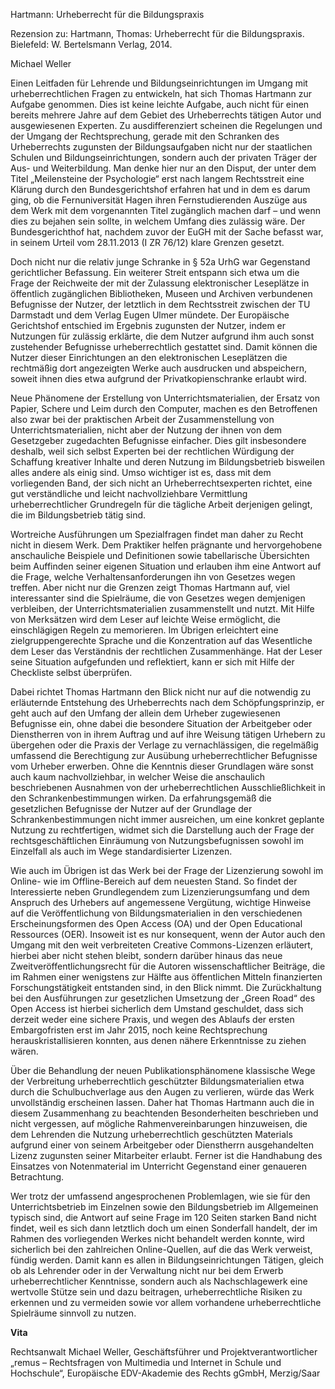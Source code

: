Hartmann: Urheberrecht für die Bildungspraxis

Rezension zu: Hartmann, Thomas: Urheberrecht für die Bildungspraxis.
Bielefeld: W. Bertelsmann Verlag, 2014.

Michael Weller

Einen Leitfaden für Lehrende und Bildungseinrichtungen im Umgang mit
urheberrechtlichen Fragen zu entwickeln, hat sich Thomas Hartmann zur
Aufgabe genommen. Dies ist keine leichte Aufgabe, auch nicht für einen
bereits mehrere Jahre auf dem Gebiet des Urheberrechts tätigen Autor und
ausgewiesenen Experten. Zu ausdifferenziert scheinen die Regelungen und
der Umgang der Rechtsprechung, gerade mit den Schranken des
Urheberrechts zugunsten der Bildungsaufgaben nicht nur der staatlichen
Schulen und Bildungseinrichtungen, sondern auch der privaten Träger der
Aus- und Weiterbildung. Man denke hier nur an den Disput, der unter dem
Titel „Meilensteine der Psychologie“ erst nach langem Rechtsstreit eine
Klärung durch den Bundesgerichtshof erfahren hat und in dem es darum
ging, ob die Fernuniversität Hagen ihren Fernstudierenden Auszüge aus
dem Werk mit dem vorgenannten Titel zugänglich machen darf – und wenn
dies zu bejahen sein sollte, in welchem Umfang dies zulässig wäre. Der
Bundesgerichthof hat, nachdem zuvor der EuGH mit der Sache befasst war,
in seinem Urteil vom 28.11.2013 (I ZR 76/12) klare Grenzen gesetzt.

Doch nicht nur die relativ junge Schranke in § 52a UrhG war Gegenstand
gerichtlicher Befassung. Ein weiterer Streit entspann sich etwa um die
Frage der Reichweite der mit der Zulassung elektronischer Leseplätze in
öffentlich zugänglichen Bibliotheken, Museen und Archiven verbundenen
Befugnisse der Nutzer, der letztlich in dem Rechtsstreit zwischen der TU
Darmstadt und dem Verlag Eugen Ulmer mündete. Der Europäische
Gerichtshof entschied im Ergebnis zugunsten der Nutzer, indem er
Nutzungen für zulässig erklärte, die dem Nutzer aufgrund ihm auch sonst
zustehender Befugnisse urheberrechtlich gestattet sind. Damit können die
Nutzer dieser Einrichtungen an den elektronischen Leseplätzen die
rechtmäßig dort angezeigten Werke auch ausdrucken und abspeichern,
soweit ihnen dies etwa aufgrund der Privatkopienschranke erlaubt wird.

Neue Phänomene der Erstellung von Unterrichtsmaterialien, der Ersatz von
Papier, Schere und Leim durch den Computer, machen es den Betroffenen
also zwar bei der praktischen Arbeit der Zusammenstellung von
Unterrichtsmaterialien, nicht aber der Nutzung der ihnen von dem
Gesetzgeber zugedachten Befugnisse einfacher. Dies gilt insbesondere
deshalb, weil sich selbst Experten bei der rechtlichen Würdigung der
Schaffung kreativer Inhalte und deren Nutzung im Bildungsbetrieb
bisweilen alles andere als einig sind. Umso wichtiger ist es, dass mit
dem vorliegenden Band, der sich nicht an Urheberrechtsexperten richtet,
eine gut verständliche und leicht nachvollziehbare Vermittlung
urheberrechtlicher Grundregeln für die tägliche Arbeit derjenigen
gelingt, die im Bildungsbetrieb tätig sind.

Wortreiche Ausführungen um Spezialfragen findet man daher zu Recht nicht
in diesem Werk. Dem Praktiker helfen prägnante und hervorgehobene
anschauliche Beispiele und Definitionen sowie tabellarische Übersichten
beim Auffinden seiner eigenen Situation und erlauben ihm eine Antwort
auf die Frage, welche Verhaltensanforderungen ihn von Gesetzes wegen
treffen. Aber nicht nur die Grenzen zeigt Thomas Hartmann auf, viel
interessanter sind die Spielräume, die von Gesetzes wegen demjenigen
verbleiben, der Unterrichtsmaterialien zusammenstellt und nutzt. Mit
Hilfe von Merksätzen wird dem Leser auf leichte Weise ermöglicht, die
einschlägigen Regeln zu memorieren. Im Übrigen erleichtert eine
zielgruppengerechte Sprache und die Konzentration auf das Wesentliche
dem Leser das Verständnis der rechtlichen Zusammenhänge. Hat der Leser
seine Situation aufgefunden und reflektiert, kann er sich mit Hilfe der
Checkliste selbst überprüfen.

Dabei richtet Thomas Hartmann den Blick nicht nur auf die notwendig zu
erläuternde Entstehung des Urheberrechts nach dem Schöpfungsprinzip, er
geht auch auf den Umfang der allein dem Urheber zugewiesenen Befugnisse
ein, ohne dabei die besondere Situation der Arbeitgeber oder
Dienstherren von in ihrem Auftrag und auf ihre Weisung tätigen Urhebern
zu übergehen oder die Praxis der Verlage zu vernachlässigen, die
regelmäßig umfassend die Berechtigung zur Ausübung urheberrechtlicher
Befugnisse vom Urheber erwerben. Ohne die Kenntnis dieser Grundlagen
wäre sonst auch kaum nachvollziehbar, in welcher Weise die anschaulich
beschriebenen Ausnahmen von der urheberrechtlichen Ausschließlichkeit in
den Schrankenbestimmungen wirken. Da erfahrungsgemäß die gesetzlichen
Befugnisse der Nutzer auf der Grundlage der Schrankenbestimmungen nicht
immer ausreichen, um eine konkret geplante Nutzung zu rechtfertigen,
widmet sich die Darstellung auch der Frage der rechtsgeschäftlichen
Einräumung von Nutzungsbefugnissen sowohl im Einzelfall als auch im Wege
standardisierter Lizenzen.

Wie auch im Übrigen ist das Werk bei der Frage der Lizenzierung sowohl
im Online- wie im Offline-Bereich auf dem neuesten Stand. So findet der
Interessierte neben Grundlegendem zum Lizenzierungsumfang und dem
Anspruch des Urhebers auf angemessene Vergütung, wichtige Hinweise auf
die Veröffentlichung von Bildungsmaterialien in den verschiedenen
Erscheinungsformen des Open Access (OA) und der Open Educational
Ressources (OER). Insoweit ist es nur konsequent, wenn der Autor auch
den Umgang mit den weit verbreiteten Creative Commons-Lizenzen
erläutert, hierbei aber nicht stehen bleibt, sondern darüber hinaus das
neue Zweitveröffentlichungsrecht für die Autoren wissenschaftlicher
Beiträge, die im Rahmen einer wenigstens zur Hälfte aus öffentlichen
Mitteln finanzierten Forschungstätigkeit entstanden sind, in den Blick
nimmt. Die Zurückhaltung bei den Ausführungen zur gesetzlichen Umsetzung
der „Green Road“ des Open Access ist hierbei sicherlich dem Umstand
geschuldet, dass sich derzeit weder eine sichere Praxis, und wegen des
Ablaufs der ersten Embargofristen erst im Jahr 2015, noch keine
Rechtsprechung herauskristallisieren konnten, aus denen nähere
Erkenntnisse zu ziehen wären.

Über die Behandlung der neuen Publikationsphänomene klassische Wege der
Verbreitung urheberrechtlich geschützter Bildungsmaterialien etwa durch
die Schulbuchverlage aus den Augen zu verlieren, würde das Werk
unvollständig erscheinen lassen. Daher hat Thomas Hartmann auch die in
diesem Zusammenhang zu beachtenden Besonderheiten beschrieben und nicht
vergessen, auf mögliche Rahmenvereinbarungen hinzuweisen, die dem
Lehrenden die Nutzung urheberrechtlich geschützten Materials aufgrund
einer von seinem Arbeitgeber oder Dienstherrn ausgehandelten Lizenz
zugunsten seiner Mitarbeiter erlaubt. Ferner ist die Handhabung des
Einsatzes von Notenmaterial im Unterricht Gegenstand einer genaueren
Betrachtung.

Wer trotz der umfassend angesprochenen Problemlagen, wie sie für den
Unterrichtsbetrieb im Einzelnen sowie den Bildungsbetrieb im Allgemeinen
typisch sind, die Antwort auf seine Frage im 120 Seiten starken Band
nicht findet, weil es sich dann letztlich doch um einen Sonderfall
handelt, der im Rahmen des vorliegenden Werkes nicht behandelt werden
konnte, wird sicherlich bei den zahlreichen Online-Quellen, auf die das
Werk verweist, fündig werden. Damit kann es allen in
Bildungseinrichtungen Tätigen, gleich ob als Lehrender oder in der
Verwaltung nicht nur bei dem Erwerb urheberrechtlicher Kenntnisse,
sondern auch als Nachschlagewerk eine wertvolle Stütze sein und dazu
beitragen, urheberrechtliche Risiken zu erkennen und zu vermeiden sowie
vor allem vorhandene urheberrechtliche Spielräume sinnvoll zu nutzen.

**Vita**

Rechtsanwalt Michael Weller, Geschäftsführer und Projektverantwortlicher
„remus – Rechtsfragen von Multimedia und Internet in Schule und
Hochschule“, Europäische EDV-Akademie des Rechts gGmbH, Merzig/Saar

